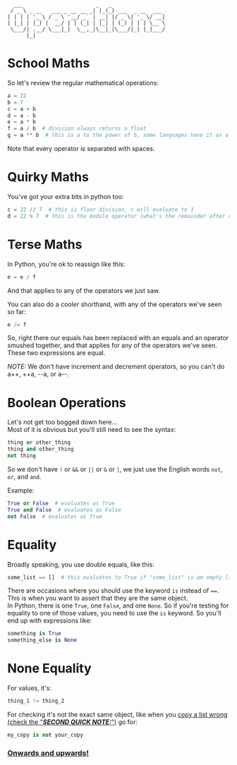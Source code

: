 ```
  ___                       _   _                 
 / _ \ _ __   ___ _ __ __ _| |_(_) ___  _ __  ___ 
| | | | '_ \ / _ \ '__/ _` | __| |/ _ \| '_ \/ __|
| |_| | |_) |  __/ | | (_| | |_| | (_) | | | \__ \
 \___/| .__/ \___|_|  \__,_|\__|_|\___/|_| |_|___/
      |_| 
```

# School Maths
So let's review the regular mathematical operations:
``` python
a = 22
b = 7
c = a + b
d = a - b
e = a * b
f = a / b  # division always returns a float
g = a ** b  # this is a to the power of b, some languages have it as a ^ b
```
Note that every operator is separated with spaces.

# Quirky Maths
You've got your extra bits in python too:
``` python
c = 22 // 7  # this is floor division, c will evaluate to 3
d = 22 % 7  # this is the modulo operator (what's the remainder after division), d will evaluate to 1 
```

# Terse Maths

In Python, you're ok to reassign like this:
``` python
e = e / f
```
And that applies to any of the operators we just saw.

You can also do a cooler shorthand, with any of the operators we've seen so far:
``` python
e /= f
```
So, right there our equals has been replaced with an equals and an operator smushed together, and that applies for any of the operators we've seen. These two expressions are equal.

_NOTE:_ We don't have increment and decrement operators, so you can't do a++, ++a, --a, or a--.



# Boolean Operations
Let's not get too bogged down here...  
Most of it is obvious but you'll still need to see the syntax:
``` python
thing or other_thing
thing and other_thing
not thing
```
So we don't have `!` or `&&` or `||` or `&` or `|`, we just use the English words `not`, `or`, and `and`.   

Example:
``` python
True or False  # evaluates as True
True and False  # evaluates as False
not False  # evaluates as True
```

# Equality

Broadly speaking, you use double equals, like this:
``` python
some_list == []  # this evaluates to True if "some_list" is am empty list
```
There are occasions where you should use the keyword `is` instead of `==`. This is when you want to assert that they are the same object.  
In Python, there is one `True`, one `False`, and one `None`. So if you're testing for equality to one of those values, you need to use the `is` keyword. So you'll end up with expressions like:  
``` python
something is True
something_else is None
```

# None Equality
For values, it's:
``` python
thing_1 != thing_2
```

For checking it's not the exact same object, like when you [copy a list wrong (check the "_**SECOND QUICK NOTE:**_")](./02_variables.md#collections) go for:  
``` python
my_copy is not your_copy
```

### [Onwards and upwards!](./06_logic_gates.md)